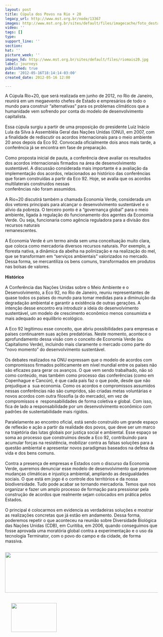 ```yaml
---
layout: post
title: Cúpula dos Povos na Rio + 20
legacy_url: http://www.mst.org.br/node/13367
images: http://www.mst.org.br/sites/default/files/imagecache/foto_destaque/riomais20.jpg
video: ''
tags: []
type: 
support_line: ''
section: 
hat: ''
picture_week: ''
images_hd: http://www.mst.org.br/sites/default/files/riomais20.jpg
label: journeys
published: true
date: '2012-05-16T18:14:14-03:00'
created_date: 2012-05-16 12:00

---
```

<p>A Cúpula Rio+20, que será realizada em junho de 2012, no Rio  de Janeiro, reunirá em um megaevento chefes de Estado e empresários de  todo o mundo para construir “alternativas” para os problemas climáticos  que a humanidade vem sofrendo por conta do modelo de desenvolvimento  capitalista. <br><br>Essa cúpula surgiu a partir de uma proposição do  presidente Luiz Inácio Lula da Silva à Assembléia Geral das Nações  Unidas (ONU), em 2007, com a finalidade de rediscutir os acordos  internacionais para o meio ambiente 20 anos depois da Eco 92. Convocada  oficialmente dois anos mais tarde, a conferência já se encontra em fase  de preparação. <br><br>Como proposta inicial de pauta, a conferência  deve avaliar os resultados dos acordos internacionais firmados na área  de desenvolvimento sustentável. A discussão considerada mais importante é  a avaliação da implementação dos acordos, relacionados ao histórico das  conferências que foram construídas a partir da Eco 92. Hoje, se avalia  que os acordos multilaterais construídos nessas<br>conferências não foram assumidos. <br><br>A  Rio+20 discutirá também a chamada Economia Verde, considerada um dos  vetores principais para alcançar o desenvolvimento sustentável e o  alívio da pobreza. O terceiro ponto é a “governança global” para o meio  ambiente, ligada à regulação do funcionamento dos agentes da Economia  Verde. Ou seja, funcionaria como agência reguladora para a divisão dos  recursos naturais <br>remanescentes. <br><br>A Economia Verde é um termo  ainda sem uma conceituação muito clara, que coloca como mercadoria  diversos recursos naturais. Por exemplo, a floresta nativa, a dinâmica  da abelha na polinização e na realização do mel, que se transformam em  “serviços ambientais” valorizados no mercado. Dessa forma, se  mercantiliza os bens comuns, transformados em produtos nas bolsas de  valores. <br><br><strong>Histórico</strong><br><br>A Conferência das Nações Unidas sobre o  Meio Ambiente e o Desenvolvimento, a Eco 92, no Rio de Janeiro, reuniu  representantes de quase todos os países do mundo para tomar medidas para  a diminuição da degradação ambiental e garantir a existência de outras  gerações. A intenção desse encontro era introduzir a ideia do  desenvolvimento sustentável, um modelo de crescimento econômico menos  consumista e mais adequado ao equilíbrio ecológico. <br><br>A Eco 92  legitimou esse conceito, que abriu possibilidades para empresas e países  continuarem suas ações predatórias. Neste momento, acontece o  aprofundamento dessa visão com o conceito de Economia Verde (ou  Capitalismo Verde), incluindo mais claramente o mercado como parte do  “novo momento” do desenvolvimento sustentável. <br><br>Os debates  realizados na ONU expressam que o modelo de acordos com compromissos  firmados politicamente em nível mundial entre os países não são eficazes  para gerar os avanços. O que vem sendo trabalhado, não só como  conteúdo, mas também como processo das conferências (como em Copenhague e  Cancún), é que cada país faz o que pode, desde que não prejudique a&nbsp;  sua economia. Como os acordos e compromissos assumidos nessas  conferências não são cumpridos, são criadas metas voluntárias e novos  acordos com outra filosofia (a do mercado), em vez de compromissos e&nbsp;  responsabilidades de forma coletiva e global. Com isso, fica de lado a  responsabilidade por um desenvolvimento econômico com padrões de  sustentabilidade mais rígidos.<br><br>Paralelamente ao encontro oficial,  está sendo construído um grande espaço de reflexão e ação a partir da  realidade dos povos, que deve ser um marco na trajetória das lutas  globais por justiça social e ambiental. Esse espaço se soma ao processo  que construímos desde a Eco 92, contribuindo para acumular forças na  resistência, mobilizar contra as falsas soluções para a questão  ambiental e apresentar novos paradigmas baseados na defesa da vida e dos  bens comuns.<br><br>Contra a presença de empresas e Estados com o  discurso da Economia Verde, queremos denunciar esse modelo de  desenvolvimento que promove mudanças climáticas e injustiça ambiental,  ampliando as desigualdades sociais. O que está em jogo é o controle dos  territórios e da nossa biodiversidade. Tudo pode acabar se tornando  mercadoria. Temos que nos organizar e fazer um amplo processo de  formação para pressionar pela construção de acordos que realmente sejam  colocados em prática pelos Estados. <br><br>O principal é colocarmos em  evidencia as verdadeiras soluções e mostrar as realizações concretas que  já estão em andamento. Dessa forma, poderemos repetir o que aconteceu  na reunião sobre Diversidade Biológica das Nações Unidas (CDB), em  Curitiba, em 2006, quando conseguimos que fosse aprovada uma moratória  global contra a experimentação e o uso da tecnologia Terminator, com o  povo do campo e da cidade, de forma massiva.</p><p><a href="http://www.mst.org.br/taxonomy/term/1084"><img src="http://www.mst.org.br/sites/default/files/noticiasnoespecia%C3%A7.jpg" alt="" align="middle"></a></p><p style="text-align: center;"><a href="http://www.mst.org.br/O-modelo-do-agronegocio-vai-sair-fortalecido-na-Rio-20"><img style="vertical-align: middle;" src="http://www.mst.org.br/sites/default/files/entrevistadurao.jpg" alt="" height="133" width="624"></a></p><p style="text-align: left;"><a href="http://www.youtube.com/channel/UCwMZ46CL2Yp_s-a8oOV539Q?feature=watch" target="_blank"><img style="float: left; margin: 20px;" src="http://www.mst.org.br/sites/default/files/youtube.png" alt="" height="95" width="150"></a></p><p>&nbsp;</p><p>&nbsp;</p><p>&nbsp;</p><p>&nbsp;</p><p>&nbsp;</p><p>&nbsp;</p><p>&nbsp;</p><p>&nbsp;</p>
